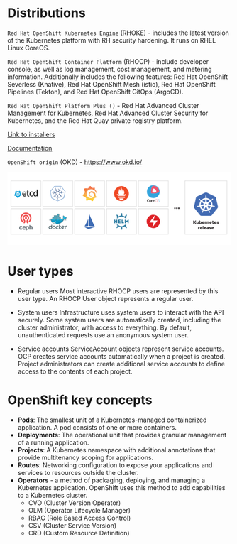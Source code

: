 # Distributions

`Red Hat OpenShift Kubernetes Engine` (RHOKE) - includes the latest version of the Kubernetes platform with RH security hardening. It runs on RHEL Linux CoreOS.

`Red Hat OpenShift Container Platform` (RHOCP) - include developer console, as well as log management, cost management, and metering information. Additionally includes the following features: Red Hat OpenShift Severless (Knative), Red Hat OpenShift Mesh (istio), Red Hat OpenShift Pipelines (Tekton), and Red Hat OpenShift GitOps (ArgoCD).

`Red Hat OpenShift Platform Plus ()` - Red Hat Advanced Cluster Management for Kubernetes, Red Hat Advanced Cluster Security for Kubernetes, and the Red Hat Quay private registry platform.

[Link to installers](https://developers.redhat.com/products/openshift/download)

[Documentation](https://access.redhat.com/documentation/en-us/openshift_container_platform)

`OpenShift origin` (OKD) - https://www.okd.io/ 

![Openshift](images/openshift.png)

# User types

* Regular users
Most interactive RHOCP users are represented by this user type. An RHOCP User object represents a regular user.

* System users
Infrastructure uses system users to interact with the API securely. Some system users are automatically created, including the cluster administrator, with access to everything. By default, unauthenticated requests use an anonymous system user.

* Service accounts
ServiceAccount objects represent service accounts. OCP creates service accounts automatically when a project is created. Project administrators can create additional service accounts to define access to the contents of each project.


# OpenShift key concepts
* **Pods**: The smallest unit of a Kubernetes-managed containerized application. A pod consists of one or more containers.
* **Deployments**: The operational unit that provides granular management of a running application.
* **Projects**: A Kubernetes namespace with additional annotations that provide multitenancy scoping for applications.
* **Routes**: Networking configuration to expose your applications and services to resources outside the cluster.
* **Operators** - a method of packaging, deploying, and managing a Kubernetes application. OpenShift uses this method to add capabilities to a Kubernetes cluster.
  * CVO (Cluster Version Operator)
  * OLM (Operator Lifecycle Manager)
  * RBAC (Role Based Access Control)
  * CSV (Cluster Service Version)
  * CRD (Custom Resource Definition)
